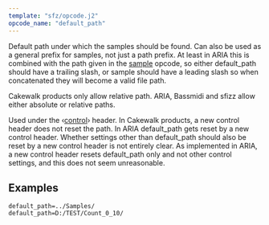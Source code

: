 ```yaml
---
template: "sfz/opcode.j2"
opcode_name: "default_path"
---
```

Default path under which the samples should be found. Can also be
used as a general prefix for samples, not just a path prefix. At
least in ARIA this is combined with the path given in the
[sample] opcode, so either default_path should
have a trailing slash, or sample should have a leading slash so
when concatenated they will become a valid file path.

Cakewalk products only allow relative path. ARIA, Bassmidi and sfizz
allow either absolute or relative paths.

Used under the ‹[control]› header. In Cakewalk products,
a new control header does not reset the path.
In ARIA default_path gets reset by a new control header. Whether settings
other than default_path should also be reset by a new control header
is not entirely clear. As implemented in ARIA, a new control header
resets default_path only and not other control settings, and this
does not seem unreasonable.

## Examples

```sfz
default_path=../Samples/
default_path=D:/TEST/Count_0_10/
```


[sample]: sample.md
[control]: ../headers/control.md
